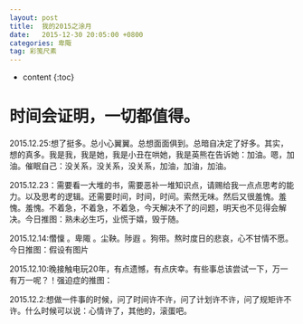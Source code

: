 ```yaml
---
layout: post
title:  我的2015之涂月 
date:   2015-12-30 20:05:00 +0800
categories: 卑陬
tag: 彩笺尺素
---
```


* content
{:toc}


时间会证明，一切都值得。
====================================
2015.12.25:想了挺多。总小心翼翼。总想面面俱到。总暗自决定了好多。其实，想的真多。我是我，我是她，我是小丑在哄她，我是英熊在告诉她：加油。嗯，加油。催眠自己：没关系，没关系，没关系，加油，加油，加油。

2015.12.23：需要看一大堆的书，需要恶补一堆知识点，请赐给我一点点思考的能力。以及思考的逻辑。还需要时间，时间，时间。索然无味。然后又很羞愧。羞愧。羞愧。不着急，不着急，不着急，今天解决不了的问题，明天也不见得会解决。今日推图：熟未必生巧，业慌于嬉，毁于随。

2015.12.14:㦧懍 。卑陬 。尘鞅。陟遐 。狗带。熬时度日的悲哀，心不甘情不愿。今日推图：假设有图片

2015.12.10:晚接触电玩20年，有点遗憾，有点庆幸。有些事总该尝试一下，万一有万一呢？！强迫症的推图：

2015.12.2:想做一件事的时候，问了时间许不许，问了计划许不许，问了规矩许不许。什么时候可以说：心情许了，其他的，滚蛋吧。